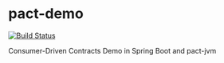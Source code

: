 # pact-demo
[![Build Status](https://travis-ci.org/qicaisheng/contract-driven-contract-demo.svg?branch=master)](https://travis-ci.org/qicaisheng/contract-driven-contract-demo)

Consumer-Driven Contracts Demo in Spring Boot and pact-jvm